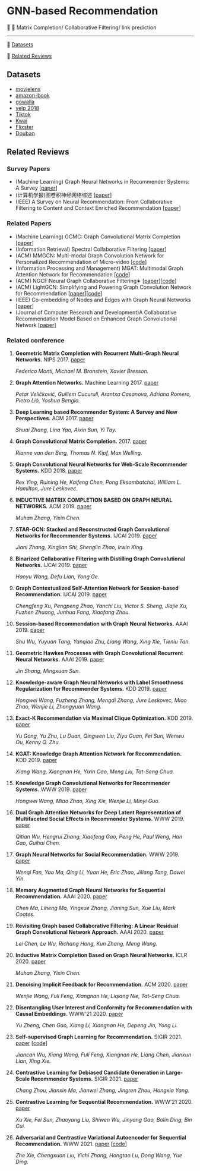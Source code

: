 # GNN-based Recommendation

:memo: :high_brightness: Matrix Completion/ Collaborative Filtering/ link prediction 

***
:high_brightness: [Datasets](#datasets)

:high_brightness: [Related Reviews](#related-reviews)


## Datasets
- [movielens](https://grouplens.org/datasets/movielens/)
- [amazon-book](https://jmcauley.ucsd.edu/data/amazon/)
- [gowalla](https://snap.stanford.edu/data/loc-gowalla.html)
- [yelp 2018](https://www.yelp.com/dataset)
- [Tiktok](http://ai-lab-challenge.bytedance.com/tce/vc/)
- [Kwai](https://www.kuaishou.com/activity/uimc)
- [Flixster](https://figshare.com/articles/dataset/Flixster-dataset_zip/5677741)
- [Douban](https://www.heywhale.com/mw/dataset/58acf6f1d2445916845b4033)



## Related Reviews
###  Survey Papers
- (Machine Learning) Graph Neural Networks in Recommender Systems: A Survey [[paper](https://arxiv.org/abs/2011.02260)]
- (计算机学报)图卷积神经网络综述 [[paper](https://kns.cnki.net/kcms/detail/11.1826.tp.20191104.1632.006.html)]
- (IEEE) A Survey on Neural Recommendation: From Collaborative Filtering to Content and Context Enriched Recommendation [[paper](https://www.zhuanzhi.ai/paper/cbf33028b44f85138520717fd1d72792)]

### Related Papers
- (Machine Learning) GCMC: Graph Convolutional Matrix Completion [[paper](https://arxiv.org/abs/1706.02263)]
- (Information Retrieval) Spectral Collaborative Filtering [[paper](https://arxiv.org/abs/1808.10523)]
- (ACM) MMGCN: Multi-modal Graph Convolution Network for Personalized Recommendation of Micro-video [[code](https://github.com/weiyinwei/MMGCN)]
- (Information Processing and Management) MGAT: Multimodal Graph Attention Network for Recommendation [[code]( https://github.com/zltao/MGAT)]
- (ACM) NGCF:Neural Graph Collaborative Filtering∗ [[paper](https://arxiv.org/abs/1905.08108)][[code]( https://github.com/xiangwang1223/neural_graph_collaborative_filtering)]
- (ACM) LightGCN: Simplifying and Powering Graph Convolution Network for Recommendation [[paper](https://arxiv.org/abs/2002.02126)][[code](https://github.com/gusye1234/pytorch-light-gcn)]
- (IEEE) Co-embedding of Nodes and Edges with Graph Neural Networks [[paper](https://arxiv.org/abs/2010.13242)]
- (Journal of Computer Research and Development)A  Collaborative  Recommendation  Model  Based  on  Enhanced  Graph 
Convolutional Network  [[paper](https://kns.cnki.net/kcms/detail/11.1777.TP.20210203.1157.004.html)]

### Related conference

1. **Geometric Matrix Completion with Recurrent Multi-Graph Neural Networks.** NIPS 2017. [paper](https://arxiv.org/abs/1704.06803)

    *Federico Monti, Michael M. Bronstein, Xavier Bresson.*
    
1. **Graph Attention Networks.** Machine Learning 2017. [paper](https://arxiv.org/abs/1710.10903)

    *Petar Veličković, Guillem Cucurull, Arantxa Casanova, Adriana Romero, Pietro Liò, Yoshua Bengio.*
    
1. **Deep Learning based Recommender System: A Survey and New Perspectives.** ACM 2017. [paper](https://arxiv.org/abs/1707.07435)

    *Shuai Zhang, Lina Yao, Aixin Sun, Yi Tay.*
    
1. **Graph Convolutional Matrix Completion.** 2017. [paper](https://arxiv.org/abs/1706.02263)

    *Rianne van den Berg, Thomas N. Kipf, Max Welling.*

1. **Graph Convolutional Neural Networks for Web-Scale Recommender Systems.** KDD 2018. [paper](https://arxiv.org/abs/1806.01973)

    *Rex Ying, Ruining He, Kaifeng Chen, Pong Eksombatchai, William L. Hamilton, Jure Leskovec.*
  
1. **INDUCTIVE MATRIX COMPLETION BASED ON GRAPH NEURAL NETWORKS.** ACM 2019. [paper](https://arxiv.org/abs/1904.12058)

    *Muhan Zhang, Yixin Chen.*

1. **STAR-GCN: Stacked and Reconstructed Graph Convolutional Networks for Recommender Systems.** IJCAI 2019. [paper](https://arxiv.org/pdf/1905.13129.pdf)

    *Jiani Zhang, Xingjian Shi, Shenglin Zhao, Irwin King.*
    
1. **Binarized Collaborative Filtering with Distilling Graph Convolutional Networks.** IJCAI 2019. [paper](https://arxiv.org/pdf/1906.01829.pdf)

    *Haoyu Wang, Defu Lian, Yong Ge.*
    
1. **Graph Contextualized Self-Attention Network for Session-based Recommendation.** IJCAI 2019. [paper](https://www.ijcai.org/proceedings/2019/0547.pdf)
   
    *Chengfeng Xu, Pengpeng Zhao, Yanchi Liu, Victor S. Sheng, Jiajie Xu, Fuzhen Zhuang, Junhua Fang, Xiaofang Zhou.*

1. **Session-based Recommendation with Graph Neural Networks.** AAAI 2019. [paper](https://arxiv.org/pdf/1811.00855.pdf)

    *Shu Wu, Yuyuan Tang, Yanqiao Zhu, Liang Wang, Xing Xie, Tieniu Tan.*
    
1. **Geometric Hawkes Processes with Graph Convolutional Recurrent Neural Networks.** AAAI 2019. [paper](https://jshang2.github.io/pubs/geo.pdf)

    *Jin Shang, Mingxuan Sun.*

1. **Knowledge-aware Graph Neural Networks with Label Smoothness Regularization for Recommender Systems.** KDD 2019. [paper](https://arxiv.org/pdf/1905.04413)

    *Hongwei Wang, Fuzheng Zhang, Mengdi Zhang, Jure Leskovec, Miao Zhao, Wenjie Li, Zhongyuan Wang.*

1. **Exact-K Recommendation via Maximal Clique Optimization.** KDD 2019. [paper](https://arxiv.org/pdf/1905.07089)

    *Yu Gong, Yu Zhu, Lu Duan, Qingwen Liu, Ziyu Guan, Fei Sun, Wenwu Ou, Kenny Q. Zhu.*

1. **KGAT: Knowledge Graph Attention Network for Recommendation.** KDD 2019. [paper](https://arxiv.org/pdf/1905.07854)

    *Xiang Wang, Xiangnan He, Yixin Cao, Meng Liu, Tat-Seng Chua.*
    
1. **Knowledge Graph Convolutional Networks for Recommender Systems.** WWW 2019. [paper](https://arxiv.org/pdf/1904.12575.pdf)

    *Hongwei Wang, Miao Zhao, Xing Xie, Wenjie Li, Minyi Guo.*
    
1. **Dual Graph Attention Networks for Deep Latent Representation of Multifaceted Social Effects in Recommender Systems.** WWW 2019. [paper](https://arxiv.org/pdf/1903.10433.pdf)

    *Qitian Wu, Hengrui Zhang, Xiaofeng Gao, Peng He, Paul Weng, Han Gao, Guihai Chen.*
    
1. **Graph Neural Networks for Social Recommendation.** WWW 2019. [paper](https://arxiv.org/pdf/1902.07243.pdf)

    *Wenqi Fan, Yao Ma, Qing Li, Yuan He, Eric Zhao, Jiliang Tang, Dawei Yin.*

1. **Memory Augmented Graph Neural Networks for Sequential Recommendation.** AAAI 2020. [paper](https://arxiv.org/abs/1912.11730)

	*Chen Ma, Liheng Ma, Yingxue Zhang, Jianing Sun, Xue Liu, Mark Coates.*

1. **Revisiting Graph based Collaborative Filtering: A Linear Residual Graph Convolutional Network Approach.** AAAI 2020. [paper](https://arxiv.org/abs/2001.10167)

	*Lei Chen, Le Wu, Richang Hong, Kun Zhang, Meng Wang.*

1. **Inductive Matrix Completion Based on Graph Neural Networks.** ICLR 2020. [paper](https://openreview.net/pdf?id=ByxxgCEYDS)

	*Muhan Zhang, Yixin Chen.*

1. **Denoising Implicit Feedback for Recommendation.** ACM 2020. [paper](https://arxiv.org/abs/2006.04153)

	*Wenjie Wang, Fuli Feng, Xiangnan He, Liqiang Nie, Tat-Seng Chua.*

1. **Disentangling User Interest and Conformity for Recommendation with Causal Embeddings.** WWW'21 2020. [paper](https://arxiv.org/abs/2006.11011)

	*Yu Zheng, Chen Gao, Xiang Li, Xiangnan He, Depeng Jin, Yong Li.*

1. **Self-supervised Graph Learning for Recommendation.** SIGIR 2021. [paper](https://arxiv.org/pdf/2010.10783.pdf) [[code](https://github.com/wujcan/SGL)]

	*Jiancan Wu, Xiang Wang, Fuli Feng, Xiangnan He, Liang Chen, Jianxun Lian, Xing Xie.*
	


1. **Contrastive Learning for Debiased Candidate Generation in Large-Scale Recommender Systems.** SIGIR 2021. [paper](https://arxiv.org/abs/2005.12964) 

	*Chang Zhou, Jianxin Ma, Jianwei Zhang, Jingren Zhou, Hongxia Yang.*

1. **Contrastive Learning for Sequential Recommendation.** WWW'21 2020. [paper](https://arxiv.org/abs/2010.14395)

	*Xu Xie, Fei Sun, Zhaoyang Liu, Shiwen Wu, Jinyang Gao, Bolin Ding, Bin Cui.*

1. **Adversarial and Contrastive Variational Autoencoder for Sequential Recommendation.** WWW 2021. [paper](https://arxiv.org/pdf/2103.10693.pdf) [[code](https://github.com/ACVAE/ACVAE-PyTorch)]

	*Zhe Xie, Chengxuan Liu, Yichi Zhang, Hongtao Lu, Dong Wang, Yue Ding.*
